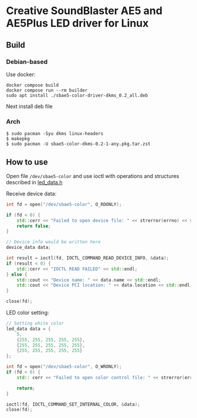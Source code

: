 # Creative SoundBlaster AE5 and AE5Plus LED driver for Linux

## Build 

### Debian-based
Use docker:  
```shell
docker compose build
docker compose run --rm builder
sudo apt install ./sbae5-color-driver-dkms_0.2_all.deb
```

Next install deb file

### Arch
```shell
$ sudo pacman -Syu dkms linux-headers
$ makepkg
$ sudo pacman -U sbae5-color-dkms-0.2-1-any.pkg.tar.zst
```

## How to use

Open file `/dev/sbae5-color` and use ioctl with operations and structures described in [led_data.h](led_data.h)

Receive device data:

```c++
int fd = open("/dev/sbae5-color", O_RDONLY);

if (fd < 0) {
    std::cerr << "Failed to open device file: " << strerror(errno) << std::endl;
    return false;
}

// Device info would be written here
device_data data;

int result = ioctl(fd, IOCTL_COMMAND_READ_DEVICE_INFO, &data);
if (result < 0) {
    std::cerr << "IOCTL READ FAILED" << std::endl;
} else {
    std::cout << "Device name: " << data.name << std::endl;
    std::cout << "Device PCI location: " << data.location << std::endl;    
}

close(fd);
```

LED color setting:
```c++
// Setting white color
led_data data = {
    5,
    {255, 255, 255, 255, 255},
    {255, 255, 255, 255, 255},
    {255, 255, 255, 255, 255}
};

int fd = open("/dev/sbae5-color", O_WRONLY);
if (fd < 0) {
    std:: cerr << "Failed to open color control file: " << strerror(errno) << std::endl;

    return;
}

ioctl(fd, IOCTL_COMMAND_SET_INTERNAL_COLOR, &data);
close(fd);
```